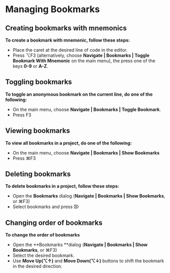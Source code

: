 # Managing Bookmarks

## Creating bookmarks with mnemonics

**To create a bookmark with mnemonic, follow these steps:**

* Place the caret at the desired line of code in the editor.
* Press ⌥F3 \(alternatively, choose **Navigate \| Bookmarks \| Toggle Bookmark With Mnemonic** on the main menu\), the press one of the keys **0-9** or **A-Z**.

## Toggling bookmarks

**To toggle an anonymous bookmark on the current line, do one of the following:**

* On the main menu, choose **Navigate \| Bookmarks \| Toggle Bookmark**.
* Press F3

## Viewing bookmarks

**To view all bookmarks in a project, do one of the following:**

* On the main menu, choose **Navigate \| Bookmarks \| Show Bookmarks**
* Press ⌘F3

## Deleting bookmarks

**To delete bookmarks in a project, follow these steps:**

* Open the **Bookmarks** dialog \(**Navigate \| Bookmarks \| Show Bookmarks**, or ⌘F3\)
* Select bookmarks and press ⌦

## Changing order of bookmarks

**To change the order of bookmarks**

* Open the **Bookmarks **dialog \(**Navigate \| Bookmarks \| Show Bookmarks**, or ⌘F3\)
* Select the desired bookmark.
* Use **Move Up\(⌥↑\)** and **Move Down\(⌥↓\)** buttons to shift the bookmark in the desired direction.



